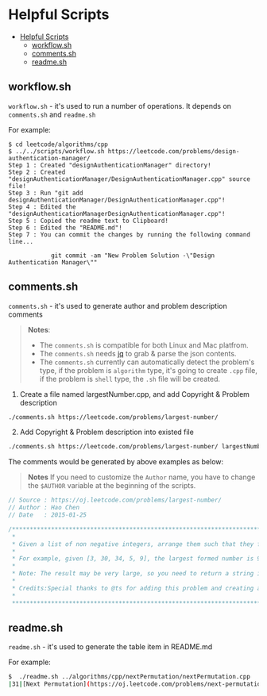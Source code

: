 Helpful Scripts
============

- [Helpful Scripts](#helpful-scripts)
  - [workflow.sh](#workflowsh)
  - [comments.sh](#commentssh)
  - [readme.sh](#readmesh)

## workflow.sh

`workflow.sh` - it's used to run a number of operations. It depends on `comments.sh` and `readme.sh`

For example:
```
$ cd leetcode/algorithms/cpp
$ ../../scripts/workflow.sh https://leetcode.com/problems/design-authentication-manager/
Step 1 : Created "designAuthenticationManager" directory!
Step 2 : Created "designAuthenticationManager/DesignAuthenticationManager.cpp" source file!
Step 3 : Run "git add designAuthenticationManager/DesignAuthenticationManager.cpp"!
Step 4 : Edited the "designAuthenticationManagerDesignAuthenticationManager.cpp"!
Step 5 : Copied the readme text to Clipboard!
Step 6 : Edited the "README.md"!
Step 7 : You can commit the changes by running the following command line...

            git commit -am "New Problem Solution -\"Design Authentication Manager\""
```

## comments.sh

`comments.sh` - it's used to generate author and problem description comments 

> **Notes**: 
> - The  `comments.sh`  is compatible for both Linux and Mac platfrom.
> - The  `comments.sh`  needs [jq](https://stedolan.github.io/jq/) to grab & parse the json contents. 
> - The  `comments.sh`  currently can automatically detect the problem's type, if the problem is `algorithm` type, it's going to create `.cpp` file, if the problem is `shell` type, the `.sh` file will be created.

1) Create a file named largestNumber.cpp, and add Copyright & Problem description
```sh
./comments.sh https://leetcode.com/problems/largest-number/
```

2) Add Copyright & Problem description into existed file
```sh
./comments.sh https://leetcode.com/problems/largest-number/ largestNumber.cpp
```

The comments would be generated by above examples as below:

> **Notes**
> If you need to customize the `Author` name, you have to change the `$AUTHOR` variable at the beginning of the scripts.

```cpp
// Source : https://oj.leetcode.com/problems/largest-number/
// Author : Hao Chen
// Date   : 2015-01-25

/**********************************************************************************
 *
 * Given a list of non negative integers, arrange them such that they form the largest number.
 *
 * For example, given [3, 30, 34, 5, 9], the largest formed number is 9534330.
 *
 * Note: The result may be very large, so you need to return a string instead of an integer.
 *
 * Credits:Special thanks to @ts for adding this problem and creating all test cases.
 *
 **********************************************************************************/


```

## readme.sh

`readme.sh` - it's used to generate the table item in README.md

For example:

```sh
$  ./readme.sh ../algorithms/cpp/nextPermutation/nextPermutation.cpp 
|31|[Next Permutation](https://oj.leetcode.com/problems/next-permutation/) | [C++](./algorithms/cpp/nextPermutation/nextPermutation.cpp)|Medium|
```


